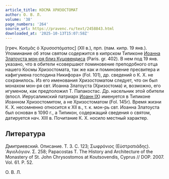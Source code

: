 ```yaml
---
article_title: КОСМА ХРИЗОСТОМАТ
author: О. В. Л.
volume: '38'
page_numbers: '264'
source_url: https://pravenc.ru/text/2458843.html
downloaded_at: '2025-10-13T15:07:58Z'
---
```


[греч. Κοσμᾶς ὁ Χρυσοστόματος] (XII в.), прп. (пам. кипр. 19 янв.). Упоминание об этом святом содержится в кипрском Типиконе [Иоанна Златоуста мон-ря близ Куцовендиса](<https://pravenc.ru/text/ИОАННА ЗЛАТОУСТА МОНАСТЫРЬ БЛИЗ КУЦОВЕНДИСА.html>) (Paris. gr. 402). В нем под 19 янв. указано, что в обители «совершают поминовение преподобного отца нашего Космы Хризостомата, так же как и поминовение пресвитера и кафигумена господина Никифора» (Fol. 101), др. сведений о К. Х. не сохранилось. Из его именования Хризостоматом следует, что он был монахом мон-ря свт. Иоанна Златоуста (Хризостома) и, возможно, его игуменом, как предположил Т. Папакостас. Др. насельник этой обители (впосл. Иерусалимский патриарх [Иоанн IX](<https://pravenc.ru/text/Иоанн IX.html>)) именуется в Типиконе Иоанном Хризостомитом, а не Хризостоматом (Fol. 145r). Время жизни К. Х. несомненно относится к XII в., т. к. мон-рь свт. Иоанна Златоуста был основан в 1090 г., а Типикон, содержащий сведения о святом, датируется нач. XIII в. Почитание К. Х. носило местный характер.

## Литература

Дмитриевский. Описание. Т. 3. С. 123; Σωφρόνιος (Εὐστρατιάδης). ῾Αγιολόγιον. Σ. 258; Papacostas T. The History and Architecture of the Monastery of St. John Chrysostomos at Koutsovendis, Cyprus // DOP. 2007. Vol. 61. P. 52.

О. В. Л.
